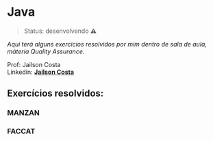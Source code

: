 # Java

> Status: desenvolvendo ⚠️

_Aqui terá alguns exercicios resolvidos por mim dentro de sala de aula, máteria Quality Assurance._
<br>

Prof: Jailson Costa
<br>
Linkedin: **[Jailson Costa](https://www.linkedin.com/in/jailson-costa-dos-santos/)**


## Exercícios resolvidos:
### MANZAN 



### FACCAT

